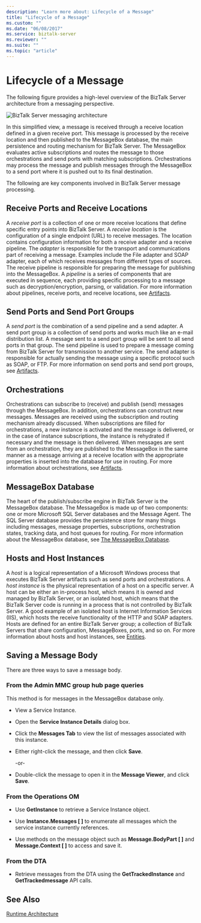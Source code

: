 ```yaml
---
description: "Learn more about: Lifecycle of a Message"
title: "Lifecycle of a Message"
ms.custom: ""
ms.date: "06/08/2017"
ms.service: biztalk-server
ms.reviewer: ""
ms.suite: ""
ms.topic: "article"
---
```

# Lifecycle of a Message
The following figure provides a high-level overview of the BizTalk Server architecture from a messaging perspective.  
  
 ![BizTalk Server messaging architecture](../core/media/arch-messaging-01.gif "arch_messaging_01")  
  
 In this simplified view, a message is received through a receive location defined in a given receive port. This message is processed by the receive location and then published to the MessageBox database, the main persistence and routing mechanism for BizTalk Server. The MessageBox evaluates active subscriptions and routes the message to those orchestrations and send ports with matching subscriptions. Orchestrations may process the message and publish messages through the MessageBox to a send port where it is pushed out to its final destination.  
  
 The following are key components involved in BizTalk Server message processing.  
  
## Receive Ports and Receive Locations  
 A *receive port* is a collection of one or more receive locations that define specific entry points into BizTalk Server. A *receive location* is the configuration of a single endpoint (URL) to receive messages. The location contains configuration information for both a receive adapter and a receive pipeline. The *adapter* is responsible for the transport and communications part of receiving a message. Examples include the File adapter and SOAP adapter, each of which receives messages from different types of sources. The receive pipeline is responsible for preparing the message for publishing into the MessageBox. A *pipeline* is a series of components that are executed in sequence, each providing specific processing to a message such as decryption/encryption, parsing, or validation. For more information about pipelines, receive ports, and receive locations, see [Artifacts](../core/artifacts.md).  
  
## Send Ports and Send Port Groups  
 A *send port* is the combination of a send pipeline and a send adapter. A send port group is a collection of send ports and works much like an e-mail distribution list. A message sent to a send port group will be sent to all send ports in that group. The send pipeline is used to prepare a message coming from BizTalk Server for transmission to another service. The send adapter is responsible for actually sending the message using a specific protocol such as SOAP, or FTP. For more information on send ports and send port groups, see [Artifacts](../core/artifacts.md).  
  
## Orchestrations  
 Orchestrations can subscribe to (receive) and publish (send) messages through the MessageBox. In addition, orchestrations can construct new messages. Messages are received using the subscription and routing mechanism already discussed. When subscriptions are filled for orchestrations, a new instance is activated and the message is delivered, or in the case of instance subscriptions, the instance is rehydrated if necessary and the message is then delivered. When messages are sent from an orchestration, they are published to the MessageBox in the same manner as a message arriving at a receive location with the appropriate properties is inserted into the database for use in routing. For more information about orchestrations, see [Artifacts](../core/artifacts.md).  
  
## MessageBox Database  
 The heart of the publish/subscribe engine in BizTalk Server is the MessageBox database. The MessageBox is made up of two components: one or more Microsoft SQL Server databases and the Message Agent. The SQL Server database provides the persistence store for many things including messages, message properties, subscriptions, orchestration states, tracking data, and host queues for routing. For more information about the MessageBox database, see [The MessageBox Database](../core/the-messagebox-database.md).  
  
## Hosts and Host Instances  
 A *host* is a logical representation of a Microsoft Windows process that executes BizTalk Server artifacts such as send ports and orchestrations. A *host instance* is the physical representation of a host on a specific server. A host can be either an in-process host, which means it is owned and managed by BizTalk Server, or an isolated host, which means that the BizTalk Server code is running in a process that is not controlled by BizTalk Server. A good example of an isolated host is Internet Information Services (IIS), which hosts the receive functionality of the HTTP and SOAP adapters. Hosts are defined for an entire BizTalk Server group; a collection of BizTalk Servers that share configuration, MessageBoxes, ports, and so on. For more information about hosts and host instances, see [Entities](../core/entities.md).  
  
## Saving a Message Body  
 There are three ways to save a message body.  
  
### From the Admin MMC group hub page queries  
 This method is for messages in the MessageBox database only.  
  
-   View a Service Instance.  
  
-   Open the **Service Instance Details** dialog box.  
  
-   Click the **Messages Tab** to view the list of messages associated with this instance.  
  
-   Either right-click the message, and then click **Save**.  
  
     -or-  
  
-   Double-click the message to open it in the **Message Viewer**, and click **Save**.  
  
### From the Operations OM  
  
-   Use **GetInstance** to retrieve a Service Instance object.  
  
-   Use **Instance.Messages [ ]** to enumerate all messages which the service instance currently references.  
  
-   Use methods on the message object such as **Message.BodyPart [ ]** and **Message.Context [  ]** to access and save it.  
  
### From the DTA  
  
-   Retrieve messages from the DTA using the **GetTrackedInstance** and **GetTrackedmessage** API calls.  
  
## See Also  
 [Runtime Architecture](../core/runtime-architecture.md)
